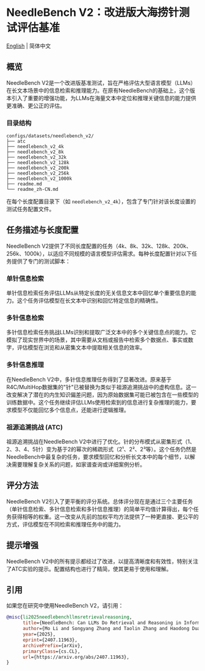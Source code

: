 # NeedleBench V2：改进版大海捞针测试评估基准

[English](readme.md) | 简体中文

## 概览

NeedleBench V2是一个改进版基准测试，旨在严格评估大型语言模型（LLMs）在长文本场景中的信息检索和推理能力。在原有NeedleBench的基础上，这个版本引入了重要的增强功能，为LLMs在海量文本中定位和推理关键信息的能力提供更准确、更公正的评估。

### 目录结构

```
configs/datasets/needlebench_v2/
├── atc
├── needlebench_v2_4k
├── needlebench_v2_8k
├── needlebench_v2_32k
├── needlebench_v2_128k
├── needlebench_v2_200k
├── needlebench_v2_256k
├── needlebench_v2_1000k
├── readme.md
└── readme_zh-CN.md
```

在每个长度配置目录下（如 `needlebench_v2_4k`），包含了专门针对该长度设置的测试任务配置文件。

## 任务描述与长度配置

NeedleBench V2提供了不同长度配置的任务（4k、8k、32k、128k、200k、256k、1000k），以适应不同规模的语言模型评估需求。每种长度配置针对以下任务提供了专门的测试脚本：

### 单针信息检索

单针信息检索任务评估LLMs从特定长度的无关信息文本中回忆单个重要信息的能力。这个任务评估模型在长文本中识别和回忆特定信息的精确性。

### 多针信息检索

多针信息检索任务挑战LLMs识别和提取广泛文本中的多个关键信息点的能力。它模拟了现实世界中的场景，其中需要从文档或报告中检索多个数据点、事实或数字，评估模型在浏览和从密集文本中提取相关信息的效率。

### 多针信息推理

在NeedleBench V2中，多针信息推理任务得到了显著改进。原来基于R4C/MultiHop数据集的"针"已被替换为类似于祖源追溯挑战中的虚构信息。这一改变解决了潜在的内生知识偏差问题，因为原始数据集可能已被包含在一些模型的训练数据中。这个任务继续评估LLMs使用检索到的信息进行复杂推理的能力，要求模型不仅能回忆多个信息点，还能进行逻辑推理。

### 祖源追溯挑战 (ATC)

祖源追溯挑战在NeedleBench V2中进行了优化。针的分布模式从密集形式（1、2、3、4、5针）变为基于2的幂次的稀疏形式（2¹、2²、2³等）。这个任务仍然是NeedleBench中最复杂的任务，要求模型回忆和分析长文本中的每个细节，以解决需要理解复杂关系的问题，如家谱查询或详细案例分析。

## 评分方法

NeedleBench V2引入了更平衡的评分系统。总体评分现在是通过三个主要任务（单针信息检索、多针信息检索和多针信息推理）的简单平均值计算得出，每个任务获得相等的权重。这一改变从先前的加权平均方法提供了一种更直接、更公平的方式，评估模型在不同检索和推理任务中的能力。

## 提示增强

NeedleBench V2中的所有提示都经过了改进，以提高清晰度和有效性，特别关注了ATC实验的提示。配置结构也进行了精简，使其更易于使用和理解。

## 引用

如果您在研究中使用NeedleBench V2，请引用：

```bibtex
@misc{li2025needlebenchllmsretrievalreasoning,
      title={NeedleBench: Can LLMs Do Retrieval and Reasoning in Information-Dense Context?}, 
      author={Mo Li and Songyang Zhang and Taolin Zhang and Haodong Duan and Yunxin Liu and Kai Chen},
      year={2025},
      eprint={2407.11963},
      archivePrefix={arXiv},
      primaryClass={cs.CL},
      url={https://arxiv.org/abs/2407.11963}, 
}
``` 